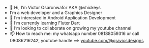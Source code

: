 - 👋 Hi, I’m Victor Osaronwafor AKA @vhickeys 
-  I’m a web developer and a Graphics Designer
- 👀 I’m interested in Android Application Development
- 🌱 I’m currently learning Fluter Dart
- 💞️ I’m looking to collaborate on growing my youtube channel
- 📫 How to reach me: my whatsapp number 08188059316 or call 08086216242, youtube handle ==> [youtube.com/@gravicsdesigns](https://www.youtube.com/@gravicsdesigns)

<!---
vhickeys/vhickeys is a ✨ special ✨ repository because its `README.md` (this file) appears on your GitHub profile.
You can click the Preview link to take a look at your changes.
--->
